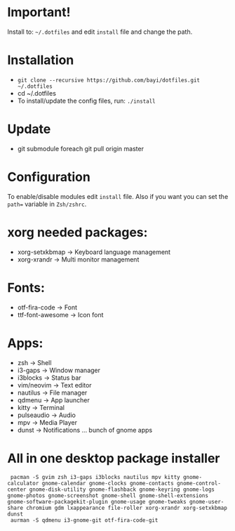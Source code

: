 
# Important!
Install to: `~/.dotfiles` and edit `install` file and change the path. 

# Installation
- `git clone --recursive https://github.com/bayi/dotfiles.git ~/.dotfiles`
- cd ~/.dotfiles
- To install/update the config files, run: `./install`

# Update
- git submodule foreach git pull origin master

# Configuration
To enable/disable modules edit `install` file. Also if you want you can set the `path=` variable in `Zsh/zshrc`.

# xorg needed packages:
 - xorg-setxkbmap   -> Keyboard language management
 - xorg-xrandr      -> Multi monitor management

# Fonts:
 - otf-fira-code    -> Font
 - ttf-font-awesome -> Icon font

# Apps:
 - zsh              -> Shell
 - i3-gaps          -> Window manager
 - i3blocks         -> Status bar
 - vim/neovim       -> Text editor
 - nautilus         -> File manager
 - qdmenu           -> App launcher
 - kitty            -> Terminal
 - pulseaudio       -> Audio
 - mpv              -> Media Player
 - dunst            -> Notifications
 ... bunch of gnome apps

# All in one desktop package installer
```
 pacman -S gvim zsh i3-gaps i3blocks nautilus mpv kitty gnome-calculator gnome-calendar gnome-clocks gnome-contacts gnome-control-center gnome-disk-utility gnome-flashback gnome-keyring gnome-logs gnome-photos gnome-screenshot gnome-shell gnome-shell-extensions gnome-software-packagekit-plugin gnome-usage gnome-tweaks gnome-user-share chromium gdm lxappearance file-roller xorg-xrandr xorg-setxkbmap dunst
 aurman -S qdmenu i3-gnome-git otf-fira-code-git
```
